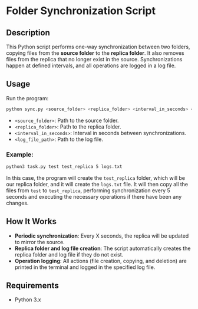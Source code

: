 
# Folder Synchronization Script

## Description

This Python script performs one-way synchronization between two folders, copying files from the **source folder** to the **replica folder**. It also removes files from the replica that no longer exist in the source. Synchronizations happen at defined intervals, and all operations are logged in a log file.

## Usage
Run the program:
   ```bash
   python sync.py <source_folder> <replica_folder> <interval_in_seconds> <log_file_path>
   ```

   - `<source_folder>`: Path to the source folder.
   - `<replica_folder>`: Path to the replica folder.
   - `<interval_in_seconds>`: Interval in seconds between synchronizations.
   - `<log_file_path>`: Path to the log file.

### Example:
```bash
python3 task.py test test_replica 5 logs.txt
```

In this case, the program will create the `test_replica` folder, which will be our replica folder, and it will create the `logs.txt` file. It will then copy all the files from `test` to `test_replica`, performing synchronization every 5 seconds and executing the necessary operations if there have been any changes.

## How It Works

- **Periodic synchronization**: Every X seconds, the replica will be updated to mirror the source.
- **Replica folder and log file creation**: The script automatically creates the replica folder and log file if they do not exist.
- **Operation logging**: All actions (file creation, copying, and deletion) are printed in the terminal and logged in the specified log file.

## Requirements

- Python 3.x
